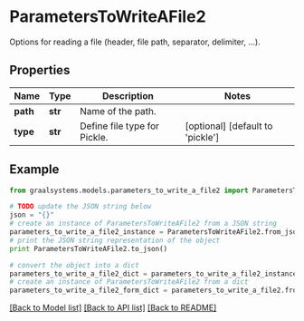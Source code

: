 # ParametersToWriteAFile2

Options for reading a file (header, file path, separator,         delimiter, ...).

## Properties

Name | Type | Description | Notes
------------ | ------------- | ------------- | -------------
**path** | **str** | Name of the path. | 
**type** | **str** | Define file type for Pickle. | [optional] [default to 'pickle']

## Example

```python
from graalsystems.models.parameters_to_write_a_file2 import ParametersToWriteAFile2

# TODO update the JSON string below
json = "{}"
# create an instance of ParametersToWriteAFile2 from a JSON string
parameters_to_write_a_file2_instance = ParametersToWriteAFile2.from_json(json)
# print the JSON string representation of the object
print ParametersToWriteAFile2.to_json()

# convert the object into a dict
parameters_to_write_a_file2_dict = parameters_to_write_a_file2_instance.to_dict()
# create an instance of ParametersToWriteAFile2 from a dict
parameters_to_write_a_file2_form_dict = parameters_to_write_a_file2.from_dict(parameters_to_write_a_file2_dict)
```
[[Back to Model list]](../README.md#documentation-for-models) [[Back to API list]](../README.md#documentation-for-api-endpoints) [[Back to README]](../README.md)


